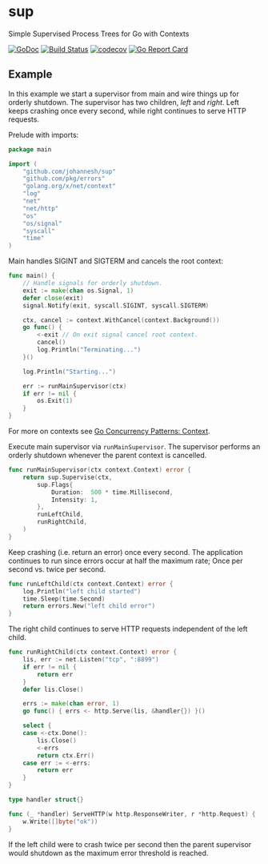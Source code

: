 # sup

Simple Supervised Process Trees for Go with Contexts

[![GoDoc](https://godoc.org/github.com/johannesh/sup?status.svg)](https://godoc.org/github.com/johannesh/sup)
[![Build Status](https://travis-ci.org/johannesh/sup.svg?branch=master)](https://travis-ci.org/johannesh/sup)
[![codecov](https://codecov.io/gh/johannesh/sup/branch/master/graph/badge.svg)](https://codecov.io/gh/johannesh/sup)
[![Go Report Card](https://goreportcard.com/badge/github.com/johannesh/sup)](https://goreportcard.com/report/github.com/johannesh/sup)

## Example

In this example we start a supervisor from main and wire things up for orderly shutdown.
The supervisor has two children, _left_ and _right_. Left keeps crashing once every second, while right continues to serve HTTP requests.

Prelude with imports:

```go
package main

import (
	"github.com/johannesh/sup"
	"github.com/pkg/errors"
	"golang.org/x/net/context"
	"log"
	"net"
	"net/http"
	"os"
	"os/signal"
	"syscall"
	"time"
)
```

Main handles SIGINT and SIGTERM and cancels the root context:

```go
func main() {
	// Handle signals for orderly shutdown.
	exit := make(chan os.Signal, 1)
	defer close(exit)
	signal.Notify(exit, syscall.SIGINT, syscall.SIGTERM)

	ctx, cancel := context.WithCancel(context.Background())
	go func() {
		<-exit // On exit signal cancel root context.
		cancel()
		log.Println("Terminating...")
	}()

	log.Println("Starting...")

	err := runMainSupervisor(ctx)
	if err != nil {
		os.Exit(1)
	}
}
```

For more on contexts see [Go Concurrency Patterns: Context](https://blog.golang.org/context).

Execute main supervisor via `runMainSupervisor`. The supervisor performs an orderly shutdown whenever the parent context is cancelled.

```go
func runMainSupervisor(ctx context.Context) error {
	return sup.Supervise(ctx,
		sup.Flags{
			Duration:  500 * time.Millisecond,
			Intensity: 1,
		},
		runLeftChild,
		runRightChild,
	)
}
```

Keep crashing (i.e. return an error) once every second. The application continues to run since errors occur at half the maximum rate; Once per second vs. twice per second.

```go
func runLeftChild(ctx context.Context) error {
	log.Println("left child started")
	time.Sleep(time.Second)
	return errors.New("left child error")
}
```

The right child continues to serve HTTP requests independent of the left child.

```go
func runRightChild(ctx context.Context) error {
	lis, err := net.Listen("tcp", ":8899")
	if err != nil {
		return err
	}
	defer lis.Close()

	errs := make(chan error, 1)
	go func() { errs <- http.Serve(lis, &handler{}) }()

	select {
	case <-ctx.Done():
		lis.Close()
		<-errs
		return ctx.Err()
	case err := <-errs:
		return err
	}
}

type handler struct{}

func (_ *handler) ServeHTTP(w http.ResponseWriter, r *http.Request) {
	w.Write([]byte("ok"))
}
```

If the left child were to crash twice per second then the parent supervisor would shutdown as the maximum error threshold is reached.
